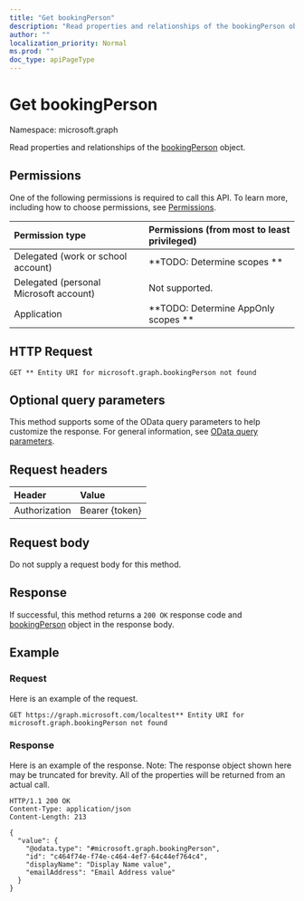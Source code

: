```yaml
---
title: "Get bookingPerson"
description: "Read properties and relationships of the bookingPerson object."
author: ""
localization_priority: Normal
ms.prod: ""
doc_type: apiPageType
---
```


# Get bookingPerson

Namespace: microsoft.graph

Read properties and relationships of the [bookingPerson](../resources/bookingperson.md) object.

## Permissions
One of the following permissions is required to call this API. To learn more, including how to choose permissions, see [Permissions](/concepts/permissions-reference.md).

|Permission type|Permissions (from most to least privileged)|
|:---|:---|
|Delegated (work or school account)|**TODO: Determine scopes **|
|Delegated (personal Microsoft account)|Not supported.|
|Application|**TODO: Determine AppOnly scopes **|

## HTTP Request
<!-- {
  "blockType": "ignored"
}
-->
``` http
GET ** Entity URI for microsoft.graph.bookingPerson not found
```

## Optional query parameters
This method supports some of the OData query parameters to help customize the response. For general information, see [OData query parameters](/graph/query-parameters).

## Request headers
|Header|Value|
|:---|:---|
|Authorization|Bearer {token}|

## Request body
Do not supply a request body for this method.

## Response
If successful, this method returns a `200 OK` response code and [bookingPerson](../resources/bookingperson.md) object in the response body.

## Example

### Request
Here is an example of the request.
<!-- {
  "blockType": "request",
  "name": "get_bookingperson"
}
-->
``` http
GET https://graph.microsoft.com/localtest** Entity URI for microsoft.graph.bookingPerson not found
```

### Response
Here is an example of the response. Note: The response object shown here may be truncated for brevity. All of the properties will be returned from an actual call.
<!-- {
  "blockType": "response",
  "truncated": true,
  "@odata.type": "microsoft.graph.bookingPerson"
}
-->
``` http
HTTP/1.1 200 OK
Content-Type: application/json
Content-Length: 213

{
  "value": {
    "@odata.type": "#microsoft.graph.bookingPerson",
    "id": "c464f74e-f74e-c464-4ef7-64c44ef764c4",
    "displayName": "Display Name value",
    "emailAddress": "Email Address value"
  }
}
```

